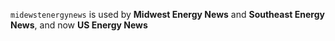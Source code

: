 `midewstenergynews` is used by **Midwest Energy News** and **Southeast Energy News**, and now **US Energy News**
